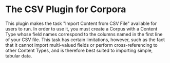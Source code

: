 # The CSV Plugin for Corpora

This plugin makes the task "Import Content from CSV File" available for users to run. In order to use it, you must create a Corpus with a Content Type whose field names correspond to the columns named in the first line of your CSV file. This task has certain limitations, however, such as the fact that it cannot import multi-valued fields or perform cross-referencing to other Content Types, and is therefore best suited to importing simple, tabular data.
